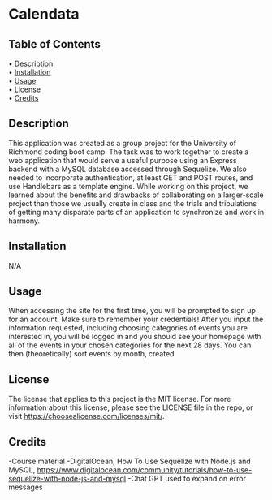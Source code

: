 # Calendata

## Table of Contents

• [Description](#description)  
• [Installation](#installation)  
• [Usage](#usage)  
• [License](#license)  
• [Credits](#credits)

## Description

This application was created as a group project for the University of Richmond coding boot camp. The task was to work together to create a web application that would serve a useful purpose using an Express backend with a MySQL database accessed through Sequelize. We also needed to incorporate authentication, at least GET and POST routes, and use Handlebars as a template engine. While working on this project, we learned about the benefits and drawbacks of collaborating on a larger-scale project than those we usually create in class and the trials and tribulations of getting many disparate parts of an application to synchronize and work in harmony.

## Installation

N/A

## Usage

When accessing the site for the first time, you will be prompted to sign up for an account. Make sure to remember your credentials! After you input the information requested, including choosing categories of events you are interested in, you will be logged in and you should see your homepage with all of the events in your chosen categories for the next 28 days. You can then (theoretically) sort events by month, created

## License

The license that applies to this project is the MIT license. For more information about this license, please see the LICENSE file in the repo, or visit https://choosealicense.com/licenses/mit/.

## Credits

-Course material
-DigitalOcean, How To Use Sequelize with Node.js and MySQL, https://www.digitalocean.com/community/tutorials/how-to-use-sequelize-with-node-js-and-mysql
-Chat GPT used to expand on error messages
